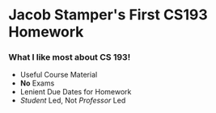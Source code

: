 # Jacob Stamper's First CS193 Homework
### What I like most about CS 193!

- Useful Course Material
- **No** Exams
- Lenient Due Dates for Homework
- *Student* Led, Not *Professor* Led
